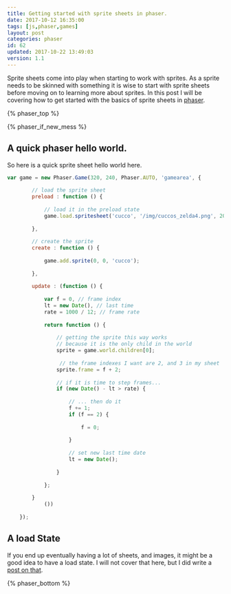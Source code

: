 ```yaml
---
title: Getting started with sprite sheets in phaser.
date: 2017-10-12 16:35:00
tags: [js,phaser,games]
layout: post
categories: phaser
id: 62
updated: 2017-10-22 13:49:03
version: 1.1
---
```


Sprite sheets come into play when starting to work with sprites. As a sprite needs to be skinned with something it is wise to start with sprite sheets before moving on to learning more about sprites. In this post I will be covering how to get started with the basics of sprite sheets in [phaser](http://phaser.io/).

<!-- more -->

{% phaser_top %}

{% phaser_if_new_mess %}

## A quick phaser hello world.

So here is a quick sprite sheet hello world here.

```js
var game = new Phaser.Game(320, 240, Phaser.AUTO, 'gamearea', {
 
        // load the sprite sheet
        preload : function () {
 
            // load it in the preload state
            game.load.spritesheet('cucco', '/img/cuccos_zelda4.png', 20, 20, 10);
 
        },
 
        // create the sprite
        create : function () {
 
            game.add.sprite(0, 0, 'cucco');
 
        },
 
        update : (function () {
 
            var f = 0, // frame index
            lt = new Date(), // last time
            rate = 1000 / 12; // frame rate
 
            return function () {
 
                // getting the sprite this way works
                // because it is the only child in the world
                sprite = game.world.children[0];
 
                 // the frame indexes I want are 2, and 3 in my sheet
                sprite.frame = f + 2;
 
                // if it is time to step frames...
                if (new Date() - lt > rate) {
 
                    // ... then do it
                    f += 1;
                    if (f == 2) {
 
                        f = 0;
 
                    }
 
                    // set new last time date
                    lt = new Date();
 
                }
 
            };
 
        }
            ())
 
    });
```

## A load State

If you end up eventually having a lot of sheets, and images, it might be a good idea to have a load state. I will not cover that here, but I did write a [post on that](/2017/10/07/phaser-state-loader/).

{% phaser_bottom %}